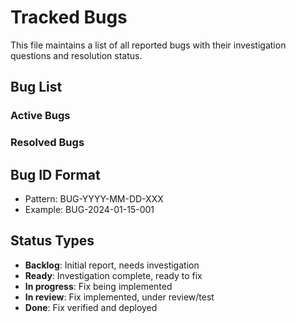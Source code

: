 # Tracked Bugs

This file maintains a list of all reported bugs with their investigation questions and resolution status.

## Bug List

### Active Bugs

<!-- New bugs will be added here -->

### Resolved Bugs

<!-- Resolved bugs will be moved here -->

## Bug ID Format
- Pattern: BUG-YYYY-MM-DD-XXX
- Example: BUG-2024-01-15-001

## Status Types
- **Backlog**: Initial report, needs investigation
- **Ready**: Investigation complete, ready to fix
- **In progress**: Fix being implemented
- **In review**: Fix implemented, under review/test
- **Done**: Fix verified and deployed